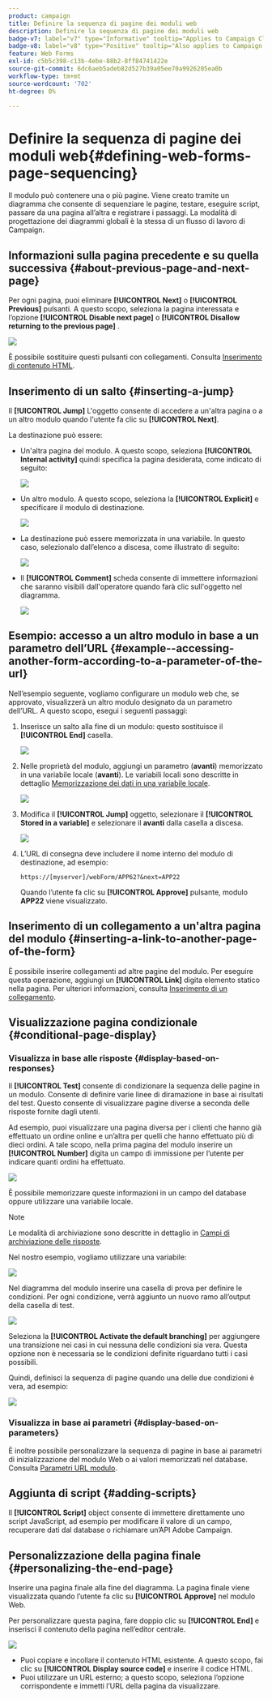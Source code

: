 ```yaml
---
product: campaign
title: Definire la sequenza di pagine dei moduli web
description: Definire la sequenza di pagine dei moduli web
badge-v7: label="v7" type="Informative" tooltip="Applies to Campaign Classic v7"
badge-v8: label="v8" type="Positive" tooltip="Also applies to Campaign v8"
feature: Web Forms
exl-id: c5b5c398-c13b-4ebe-88b2-8ff84741422e
source-git-commit: 6dc6aeb5adeb82d527b39a05ee70a9926205ea0b
workflow-type: tm+mt
source-wordcount: '702'
ht-degree: 0%

---
```


# Definire la sequenza di pagine dei moduli web{#defining-web-forms-page-sequencing}



Il modulo può contenere una o più pagine. Viene creato tramite un diagramma che consente di sequenziare le pagine, testare, eseguire script, passare da una pagina all’altra e registrare i passaggi. La modalità di progettazione dei diagrammi globali è la stessa di un flusso di lavoro di Campaign.

## Informazioni sulla pagina precedente e su quella successiva {#about-previous-page-and-next-page}

Per ogni pagina, puoi eliminare **[!UICONTROL Next]** o **[!UICONTROL Previous]** pulsanti. A questo scopo, seleziona la pagina interessata e l’opzione **[!UICONTROL Disable next page]** o **[!UICONTROL Disallow returning to the previous page]** .

![](assets/s_ncs_admin_survey_no_next_page.png)

È possibile sostituire questi pulsanti con collegamenti. Consulta [Inserimento di contenuto HTML](static-elements-in-a-web-form.md#inserting-html-content).

## Inserimento di un salto {#inserting-a-jump}

Il **[!UICONTROL Jump]** L&#39;oggetto consente di accedere a un&#39;altra pagina o a un altro modulo quando l&#39;utente fa clic su **[!UICONTROL Next]**.

La destinazione può essere:

* Un&#39;altra pagina del modulo. A questo scopo, seleziona **[!UICONTROL Internal activity]** quindi specifica la pagina desiderata, come indicato di seguito:

   ![](assets/s_ncs_admin_jump_param1.png)

* Un altro modulo. A questo scopo, seleziona la **[!UICONTROL Explicit]** e specificare il modulo di destinazione.

   ![](assets/s_ncs_admin_jump_param2.png)

* La destinazione può essere memorizzata in una variabile. In questo caso, selezionalo dall’elenco a discesa, come illustrato di seguito:

   ![](assets/s_ncs_admin_jump_param3.png)

* Il **[!UICONTROL Comment]** scheda consente di immettere informazioni che saranno visibili dall&#39;operatore quando farà clic sull&#39;oggetto nel diagramma.

   ![](assets/s_ncs_admin_survey_jump_comment.png)

## Esempio: accesso a un altro modulo in base a un parametro dell’URL {#example--accessing-another-form-according-to-a-parameter-of-the-url}

Nell’esempio seguente, vogliamo configurare un modulo web che, se approvato, visualizzerà un altro modulo designato da un parametro dell’URL. A questo scopo, esegui i seguenti passaggi:

1. Inserisce un salto alla fine di un modulo: questo sostituisce il **[!UICONTROL End]** casella.

   ![](assets/s_ncs_admin_survey_jump_sample1.png)

1. Nelle proprietà del modulo, aggiungi un parametro (**avanti**) memorizzato in una variabile locale (**avanti**). Le variabili locali sono descritte in dettaglio [Memorizzazione dei dati in una variabile locale](web-forms-answers.md#storing-data-in-a-local-variable).

   ![](assets/s_ncs_admin_survey_jump_sample2.png)

1. Modifica il **[!UICONTROL Jump]** oggetto, selezionare il **[!UICONTROL Stored in a variable]** e selezionare il **avanti** dalla casella a discesa.

   ![](assets/s_ncs_admin_survey_jump_sample3.png)

1. L’URL di consegna deve includere il nome interno del modulo di destinazione, ad esempio:

   ```
   https://[myserver]/webForm/APP62?&next=APP22
   ```

   Quando l’utente fa clic su **[!UICONTROL Approve]** pulsante, modulo **APP22** viene visualizzato.

## Inserimento di un collegamento a un&#39;altra pagina del modulo {#inserting-a-link-to-another-page-of-the-form}

È possibile inserire collegamenti ad altre pagine del modulo. Per eseguire questa operazione, aggiungi un **[!UICONTROL Link]** digita elemento statico nella pagina. Per ulteriori informazioni, consulta [Inserimento di un collegamento](static-elements-in-a-web-form.md#inserting-a-link).

## Visualizzazione pagina condizionale {#conditional-page-display}

### Visualizza in base alle risposte {#display-based-on-responses}

Il **[!UICONTROL Test]** consente di condizionare la sequenza delle pagine in un modulo. Consente di definire varie linee di diramazione in base ai risultati del test. Questo consente di visualizzare pagine diverse a seconda delle risposte fornite dagli utenti.

Ad esempio, puoi visualizzare una pagina diversa per i clienti che hanno già effettuato un ordine online e un’altra per quelli che hanno effettuato più di dieci ordini. A tale scopo, nella prima pagina del modulo inserire un **[!UICONTROL Number]** digita un campo di immissione per l’utente per indicare quanti ordini ha effettuato.

![](assets/s_ncs_admin_survey_test_ex0.png)

È possibile memorizzare queste informazioni in un campo del database oppure utilizzare una variabile locale.

>[!NOTE]
>
>Le modalità di archiviazione sono descritte in dettaglio in [Campi di archiviazione delle risposte](web-forms-answers.md#response-storage-fields).

Nel nostro esempio, vogliamo utilizzare una variabile:

![](assets/s_ncs_admin_survey_test_ex1.png)

Nel diagramma del modulo inserire una casella di prova per definire le condizioni. Per ogni condizione, verrà aggiunto un nuovo ramo all’output della casella di test.

![](assets/s_ncs_admin_survey_test_ex2.png)

Seleziona la **[!UICONTROL Activate the default branching]** per aggiungere una transizione nei casi in cui nessuna delle condizioni sia vera. Questa opzione non è necessaria se le condizioni definite riguardano tutti i casi possibili.

Quindi, definisci la sequenza di pagine quando una delle due condizioni è vera, ad esempio:

![](assets/s_ncs_admin_survey_test_ex3.png)

### Visualizza in base ai parametri {#display-based-on-parameters}

È inoltre possibile personalizzare la sequenza di pagine in base ai parametri di inizializzazione del modulo Web o ai valori memorizzati nel database. Consulta [Parametri URL modulo](defining-web-forms-properties.md#form-url-parameters).

## Aggiunta di script {#adding-scripts}

Il **[!UICONTROL Script]** object consente di immettere direttamente uno script JavaScript, ad esempio per modificare il valore di un campo, recuperare dati dal database o richiamare un’API Adobe Campaign.

## Personalizzazione della pagina finale {#personalizing-the-end-page}

Inserire una pagina finale alla fine del diagramma. La pagina finale viene visualizzata quando l’utente fa clic su **[!UICONTROL Approve]** nel modulo Web.

Per personalizzare questa pagina, fare doppio clic su **[!UICONTROL End]** e inserisci il contenuto della pagina nell’editor centrale.

![](assets/s_ncs_admin_survey_end_page_edit.png)

* Puoi copiare e incollare il contenuto HTML esistente. A questo scopo, fai clic su **[!UICONTROL Display source code]** e inserire il codice HTML.
* Puoi utilizzare un URL esterno; a questo scopo, seleziona l’opzione corrispondente e immetti l’URL della pagina da visualizzare.

